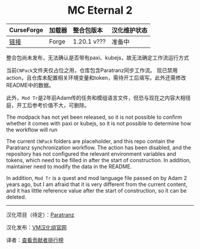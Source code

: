 <div align="center"> 
   <h1>MC Eternal 2</h1>
</div>

CurseForge|加载器|整合包版本|汉化维护状态
:-|:-|:-|:-
[链接](https://www.curseforge.com/minecraft/modpacks/待定)|Forge|1.20.1 v???|准备中|

整合包尚未发布，无法确认是否带有paxi、kubejs，故无法确定工作流运行方式

当前`CNPack`文件夹仅占位之用，仓库包含Paratranz同步工作流。
现已禁用action，且仓库未配置相关环境变量和token，需待开工后填写。此外还需修改README中的数据。

此外，`Mod Tr`是2年前Adam传的任务和模组语言文件，但恐与现在之内容大相径庭，开工后参考价值不大，可删除。

The modpack has not yet been released, so it is not possible to confirm whether it comes with paxi or kubejs, 
so it is not possible to determine how the workflow will run

The current `CNPack` folders are placeholder, and this repo contain the Paratranz synchronization workflow.
The action has been disabled, and the repository has not configured the relevant environment variables and tokens, 
which need to be filled in after the start of construction. In addition, maintainer need to modify the data in the README.

In addition, `Mod Tr` is a quest and mod language file passed on by Adam 2 years ago, 
but I am afraid that it is very different from the current content, 
and it has little reference value after the start of construction, so it can be deleted.

---

汉化项目（待定）：[Paratranz](https://paratranz.cn/projects/待定)

汉化发布：[VM汉化组官网](https://vmct-cn.top/modpacks/mce2)

译者：[查看贡献者排行榜](https://paratranz.cn/projects/待定/leaderboard)
